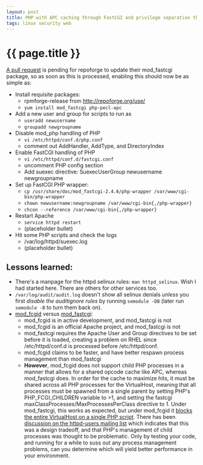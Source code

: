 ```yaml
---
layout: post
title: PHP with APC caching through FastCGI and privilege separation through SuExec running under SELinux on RHEL 5
tags: linux security web
---
```


# {{ page.title }}

[A pull request](https://github.com/repoforge/rpms/pull/165) is pending for repoforge to update their mod_fastcgi package, so as soon as this is processed, enabling this should now be as simple as:

* Install requisite packages:
  * rpmforge-release from <http://repoforge.org/use/>
  * `yum install mod_fastcgi php-pecl-apc`
* Add a new user and group for scripts to run as
  * `useradd newusername`
  * `groupadd newgroupname`
* Disable mod_php handling of PHP
  * `vi /etc/httpd/conf.d/php.conf`
  * comment out AddHandler, AddType, and DirectoryIndex
* Enable FastCGI handling of PHP
  * `vi /etc/httpd/conf.d/fastcgi.conf`
  * uncomment PHP config section
  * Add suexec directive: SuexecUserGroup newusername newgroupname
* Set up FastCGI PHP wrapper:
  * `cp /usr/share/doc/mod_fastcgi-2.4.6/php-wrapper /var/www/cgi-bin/php-wrapper`
  * `chown newusername:newgroupname /var/www/cgi-bin{,/php-wrapper}`
  * `chcon --reference /var/www/cgi-bin{,/php-wrapper}`
* Restart Apache
  * `service httpd restart`
  * (placeholder bullet)
* Hit some PHP scripts and check the logs
  * /var/log/httpd/suexec.log
  * (placeholder bullet)

## Lessons learned:

* There's a manpage for the httpd selinux rules: ``man httpd_selinux``. Wish I had started here. There are others for other services too.
* ``/var/log/audit/audit.log`` doesn't show all selinux denials *unless* you first *disable the auditignore rules* by running ``semodule -DB`` (later run ``semodule -B`` to turn them back on).
* [mod_fcgid]("http://httpd.apache.org/mod_fcgid/") versus [mod_fastcgi](http://www.fastcgi.com/):
  * mod_fcgid is in active development, and mod_fastcgi is not
  * mod_fcgid is an official Apache project, and mod_fastcgi is not
  * mod_fastcgi requires the Apache User and Group directives to be set before it is loaded, creating a problem on RHEL since /etc/httpd/conf.d is processed before /etc/httpd/conf.
  * mod_fcgid claims to be faster, and have better respawn process management than mod_fastcgi
  * **However**, mod_fcgid does not support child PHP processes in a manner that allows for a shared opcode cache like APC, whereas mod_fastcgi does. In order for the cache to maximize hits, it must be shared across all PHP processes for the VirtualHost, meaning that all processes must be spawned from a single parent by setting PHP's PHP_FCGI_CHILDREN variable to >1, and setting the fastcgi maxClassProcesses/MaxProcessesPerClass directive to 1. Under mod_fastcgi, this works as expected, but under mod_fcgid it [blocks the entire VirtualHost on a single PHP script](http://serverfault.com/questions/303535/a-single-php-fastcgi-process-blocks-all-other-php-requests/305093#305093). There has been [discussion on the httpd-users mailing list](http://mail-archives.apache.org/mod_mbox/httpd-users/201003.mbox/%3C20100324193501.GA2363@bitz.org%3E) which indicates that this was a design tradeoff, and that PHP's management of child processes was thought to be problematic. Only by testing your code, and running for a while to suss out any process management problems, can you determine which will yield better performance in your environment. 

